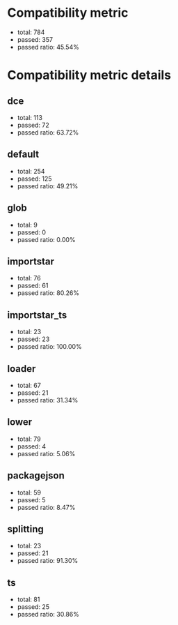 # Compatibility metric
- total: 784
- passed: 357
- passed ratio: 45.54%
# Compatibility metric details
## dce
- total: 113
- passed: 72
- passed ratio: 63.72%
## default
- total: 254
- passed: 125
- passed ratio: 49.21%
## glob
- total: 9
- passed: 0
- passed ratio: 0.00%
## importstar
- total: 76
- passed: 61
- passed ratio: 80.26%
## importstar_ts
- total: 23
- passed: 23
- passed ratio: 100.00%
## loader
- total: 67
- passed: 21
- passed ratio: 31.34%
## lower
- total: 79
- passed: 4
- passed ratio: 5.06%
## packagejson
- total: 59
- passed: 5
- passed ratio: 8.47%
## splitting
- total: 23
- passed: 21
- passed ratio: 91.30%
## ts
- total: 81
- passed: 25
- passed ratio: 30.86%
